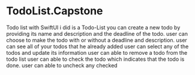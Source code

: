 # TodoList.Capstone
Todo list with SwiftUI i did is a Todo-List you can create a new todo by providing its name and description and the deadline of the todo. user can choose to make the todo with or without a deadline and description. user can see all of your todos that he already added user can select any of the todos and update its information user can able to remove a todo from the todo list user can able to check the todo which indicates that the todo is done. user can able to uncheck any checked
